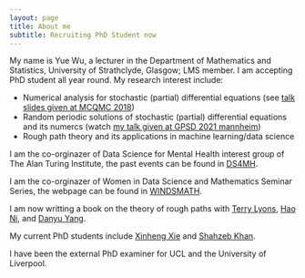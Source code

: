 ```yaml
---
layout: page
title: About me
subtitle: Recruiting PhD Student now
---
```


My name is Yue Wu, a lecturer in the Department of Mathematics and Statistics, University of Strathclyde, Glasgow; LMS member. I am accepting PhD student all year round. My research interest include:

- Numerical analysis for stochastic (partial) differential equations (see [talk slides given at MCQMC 2018](http://mcqmc2018.inria.fr/wp-content/uploads/2018/07/MCQMCTalkWU.pdf))
- Random periodic solutions of stochastic (partial) differential equations and its numercs (watch [my talk given at GPSD 2021 mannheim](https://www.youtube.com/watch?v=BuWu-p2DFn8&t=1s))
- Rough path theory and its applications in machine learning/data science 

I am the co-orginazer of Data Science for Mental Health interest group of The Alan Turing Institute, the past events can be found in [DS4MH](https://turing-ds4mh.github.io/).

I am the co-orginazer of Women in Data Science and Mathematics Seminar Series, the webpage can be found in [WINDSMATH](https://www.windsmath.com/).

I am now writting a book on the theory of rough paths with [Terry Lyons](https://www.maths.ox.ac.uk/people/terry.lyons), [Hao Ni](https://iris.ucl.ac.uk/iris/browse/profile?upi=HNIXX56), and [Danyu Yang](https://scholar.google.com/citations?hl=en&user=p_0YU4cAAAAJ&view_op=list_works&alert_preview_top_rm=2&sortby=pubdate). 

My current PhD students include [Xinheng Xie](https://pureportal.strath.ac.uk/en/persons/xinheng-xie) and [Shahzeb Khan](https://pureportal.strath.ac.uk/en/persons/shahzeb-khan).

I have been the external PhD examiner for UCL and the University of Liverpool.

